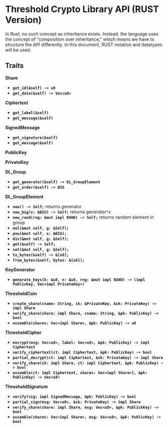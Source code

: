 # Threshold Crypto Library API (RUST Version)

In Rust, no such concept as inheritance exists. Instead, the language uses the concept of "composition over inheritance," which means we have to structure the API differently. In this document, RUST notation and datatypes will be used.

## Traits

**Share** <br>
- **`get_id(&self) -> u8`**
- **`get_data(&self) -> Vec<u8>`**

**Ciphertext**<br>
- **`get_label(&self)`**
- **`get_message(&self)`**

**SignedMessage**<br>
- **`get_signature(&self)`**
- **`get_message(&self)`**

**PublicKey** <br>

**PrivateKey** <br>

**DL_Group** <br>
- **`get_generator(&self) -> DL_GroupElement`**
- **`get_order(&self) -> BIG`**

**DL_GroupElement**<br>
- **`new() -> Self;`** returns generator                            
- **`new_big(x: &BIG) -> Self;`** returns generator^x
- **`new_rand(rng: &mut impl RAND) -> Self;`** returns random element in group
- **`mul(&mut self, g: &Self);`**            
- **`pow(&mut self, x: &BIG);`**                        
- **`div(&mut self, g: &Self);`**            
- **`get(&self) -> Self;`**            
- **`set(&mut self, g: &Self);`**             
- **`to_bytes(&self) -> &[u8];`**
- **`from_bytes(&self, bytes: &[u8]);`**

**KeyGenerator**<br>
- **`generate_keys(k: &u8, n: &u8, rng: &mut impl RAND) -> (impl PublicKey, Vec<impl PrivateKey>)`**

**ThresholdCoin**<br>
- **`create_share(cname: String, sk: &PrivateKey, &sk: PrivateKey) -> impl Share`**
- **`verify_share(share: impl Share, cname: String, &pk: PublicKey) -> bool`**
- **`assemble(shares: Vec<impl Share>, &pk: PublicKey) -> u8`**

**ThresholdCipher**<br>
- **`encrypt(msg: Vec<u8>, label: Vec<u8>, &pk: PublicKey) -> impl Ciphertext`**
- **`verify_ciphertext(ct: impl Ciphertext, &pk: PublicKey) -> bool`**
- **`partial_decrypt(ct: impl Ciphertext, &sk: PrivateKey) -> impl Share`**
- **`verify_share(sh: impl Share, ct: impl Ciphertext, &pk: PublicKey) -> bool`**
- **`assemble(ct: impl Ciphertext, shares: Vec<impl Share>], &pk: PublicKey) -> Vec<u8>`**

**ThresholdSignature**<br>
- **`verify(sig: impl SignedMessage, &pk: PublicKey) -> bool`**
- **`partial_sign(msg: Vec<u8>, &sk: PrivateKey) -> impl Share`**
- **`verify_share(share: impl Share, msg: Vec<u8>, &pk: PublickKey) -> bool`**
- **`assemble(shares: Vec<impl Share>, msg: Vec<u8>, &pk: PublicKey) -> bool`**
